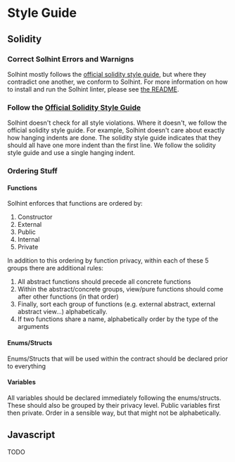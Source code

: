 # Style Guide

## Solidity

### Correct Solhint Errors and Warnigns

Solhint mostly follows the [official solidity style guide](https://solidity.readthedocs.io/en/latest/style-guide.html),
but where they contradict one another, we conform to Solhint. For more information on how to install and run the
Solhint linter, please see [the README](README.md#solhint---solidity-linter).

### Follow the [Official Solidity Style Guide](https://solidity.readthedocs.io/en/latest/style-guide.html)

Solhint doesn't check for all style violations. Where it doesn't, we follow the official solidity style guide. For
example, Solhint doesn't care about exactly how hanging indents are done. The solidity style guide indicates that they
should all have one more indent than the first line. We follow the solidity style guide and use a single hanging
indent.

### Ordering Stuff

#### Functions

Solhint enforces that functions are ordered by:

1. Constructor
2. External
3. Public
4. Internal
5. Private

In addition to this ordering by function privacy, within each of these 5 groups there are additional
rules:

1. All abstract functions should precede all concrete functions
2. Within the abstract/concrete groups, view/pure functions should come after other functions (in that order)
3. Finally, sort each group of functions (e.g. external abstract, external abstract view...) alphabetically.
4. If two functions share a name, alphabetically order by the type of the arguments

#### Enums/Structs

Enums/Structs that will be used within the contract should be declared prior to everything

#### Variables

All variables should be declared immediately following the enums/structs. These should also be
grouped by their privacy level. Public variables first then private. Order in a sensible way, but
that might not be alphabetically.

## Javascript

TODO
